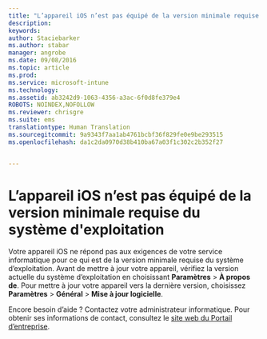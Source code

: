 ```yaml
---
title: "L’appareil iOS n’est pas équipé de la version minimale requise du système d’exploitation | Microsoft Intune"
description: 
keywords: 
author: Staciebarker
ms.author: stabar
manager: angrobe
ms.date: 09/08/2016
ms.topic: article
ms.prod: 
ms.service: microsoft-intune
ms.technology: 
ms.assetid: ab3242d9-1063-4356-a3ac-6f0d8fe379e4
ROBOTS: NOINDEX,NOFOLLOW
ms.reviewer: chrisgre
ms.suite: ems
translationtype: Human Translation
ms.sourcegitcommit: 9a9343f7aa1ab4761bcbf36f829fe0e9be293515
ms.openlocfilehash: da1c2da0970d38b410ba67a03f1c302c2b352f27


---
```



# L’appareil iOS n’est pas équipé de la version minimale requise du système d'exploitation

Votre appareil iOS ne répond pas aux exigences de votre service informatique pour ce qui est de la version minimale requise du système d’exploitation. Avant de mettre à jour votre appareil, vérifiez la version actuelle du système d’exploitation en choisissant **Paramètres** &gt; **À propos de**. Pour mettre à jour votre appareil vers la dernière version, choisissez **Paramètres** &gt; **Général** &gt; **Mise à jour logicielle**.

Encore besoin d’aide ? Contactez votre administrateur informatique. Pour obtenir ses informations de contact, consultez le [site web du Portail d’entreprise](http://portal.manage.microsoft.com).



<!--HONumber=Oct16_HO2-->


